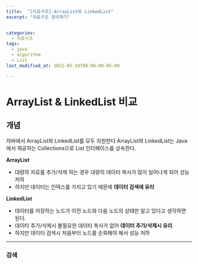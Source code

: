 ```yaml
---
title:  "[자료구조]-ArrayList와 LinkedList"
excerpt: "자료구조 정리하기"


categories:
  - 자료구조
tags:
  - java
  - algorithm
  - List
last_modified_at: 2021-05-24T08:06:00-05:00

---
```


# ArrayList & LinkedList 비교

## 개념

자바에서 ArrayList와 LinkedList를 모두 지원한다
ArrayList와 LinkedList는 Java에서 제공하는 Collections으로 List 인터페이스를 상속한다.

**ArrayList**

- 대량의 자료를 추가/삭제 하는 경우 대량의 데이터 복사가 많이 일어나게 되어 성능 저하
- 하지만 데이터는 인덱스를 가지고 있기 때문에 **데이터 검색에 유리**

**LinkedList**

- 데이터를 저장하는 노드가 이전 노드와 다음 노드의 상태만 알고 있다고 생각하면 된다.
- 데이터 추가/삭제시 불필요한 데이터 복사가 없어 **데이터 추가/삭제시 유리**
- 하지만 데이터 검색시 처음부터 노드를 순회해야 해서 성능 저하

---

### 검색

**ArrayList**

- ArrayList는 LinkedList에 비해 굉장히 빠름(인덱스 기반 자료구조이기 때문) - **O(1)의 시간 복잡도**

**LinkedList**

- 모든 요소 탐색 때문에 최악의 경우 - **O(N)의 시간 복잡도**

---
### 삽입 & 삭제

**ArrayList**

- 데이터 삽입, 삭제 이후 다른 데이터를 복사해야 하기 때문에 최악의 경우 - **O(N)의 시간복잡도**

**LinkedList**

- LinkedList에서 데이터 삽입, 삭제 시에는 ArrayList와 비교해 굉장히 빠름, 이전 노드와 다음 노드를 참조하는 상태만 변경하면 되기 때문 - **O(1)의 시간 복잡도**

---

#### Stack API
```java
import java.util.ArrayList;
import java.util.LinkedList;

ArrayList<T> list = new ArrayList<T>(); // 객체 선언
LinkedList<T> list2 = new LinkedList<T>(); // 객체 선언

list.add(E element) // 마지막에 원소 추가
list.add(int index, E element) // 지정된 인덱스에 원소 추가
list.size() // 크기를 integer형태로 반환
list.remove(int index) // 인덱스의 원소 삭제
list.clear();  // 모든 값 제거
list.get(int index); // 인덱스의 원소 반환
list.contains(E element); // list에 원소가 있는지 확인, 있으면 true반환
list.indexOf(E element); // 원소가 있는 인덱스 반환, 없으면 -1 반환
list.set(int index, E element) // 인덱스의 원소 변경
```

---

### 요약

- **검색에는** 인덱스가 있는 **ArrayList가 유리**하다
- **삽입, 삭제에는** 노드 링크만 바꿔주면 되는 **LinkedList가 유리**하다

